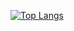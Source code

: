 [![Top Langs](https://github-readme-stats.vercel.app/api/top-langs/?username=nikolasribeiro)](https://github.com/anuraghazra/github-readme-stats)
